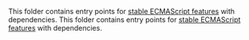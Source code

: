 This folder contains entry points for [stable ECMAScript features](https://github.com/zloirock/core-js/tree/v3#ecmascript) with dependencies.
                                                                                                                                                                                                                                                                                                            This folder contains entry points for [stable ECMAScript features](https://github.com/zloirock/core-js/tree/v3#ecmascript) with dependencies.
